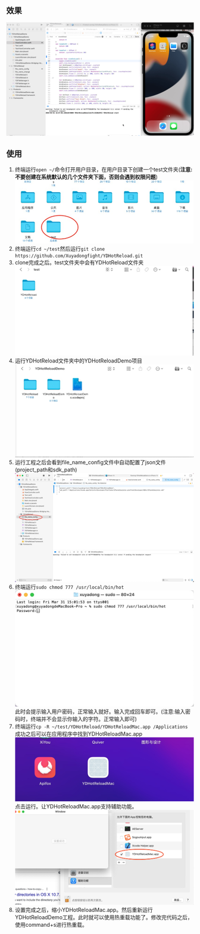 ## 效果
![IMAGE](https://github.com/Xuyadongfight/yd_resources/blob/main/ydhotreload/ydhotreload_demo.gif)

## 使用
1. 终端运行`open ~/`命令打开用户目录，在用户目录下创建一个test文件夹(**注意:不要创建在系统默认的几个文件夹下面，否则会遇到权限问题**)
![IMAGE](https://github.com/Xuyadongfight/yd_resources/blob/main/ydhotreload/ydhotreload_1.jpg)
2. 终端运行`cd ~/test`然后运行`git clone https://github.com/Xuyadongfight/YDHotReload.git`
3. clone完成之后。test文件夹中会有YDHotReload文件夹 
![IMAGE](https://github.com/Xuyadongfight/yd_resources/blob/main/ydhotreload/ydhotreload_2.jpg)
4. 运行YDHotReload文件夹中的YDHotReloadDemo项目
![IMAGE](https://github.com/Xuyadongfight/yd_resources/blob/main/ydhotreload/ydhotreload_3.jpg)
5. 运行工程之后会看到file_name_config文件中自动配置了json文件(project_path和sdk_path)
![IMAGE](https://github.com/Xuyadongfight/yd_resources/blob/main/ydhotreload/ydhotreload_4.jpg)
6. 终端运行`sudo chmod 777 /usr/local/bin/hot`
![IMAGE](https://github.com/Xuyadongfight/yd_resources/blob/main/ydhotreload/ydhotreload_5.jpg)
此时会提示输入用户密码，正常输入就好。输入完成回车即可。(注意:输入密码时，终端并不会显示你输入的字符。正常输入即可)
7. 终端运行`cp -R ~/test/YDHotReload/YDHotReloadMac.app /Applications`
成功之后可以在应用程序中找到YDHotReloadMac.app
![IMAGE](https://github.com/Xuyadongfight/yd_resources/blob/main/ydhotreload/ydhotreload_6.jpg)
点击运行。让YDHotReloadMac.app支持辅助功能。
![IMAGE](https://github.com/Xuyadongfight/yd_resources/blob/main/ydhotreload/ydhotreload_7.jpg)
8. 设置完成之后，缩小YDHotReloadMac.app。然后重新运行YDHotReloadDemo工程。此时就可以使用热重载功能了。修改完代码之后，使用command+s进行热重载。
